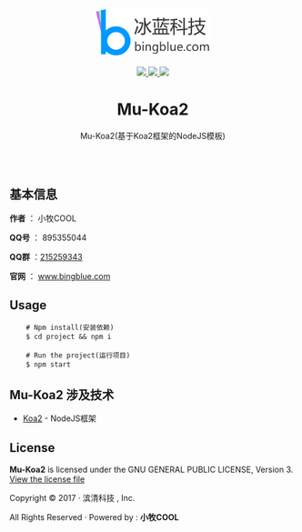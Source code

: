<div align="center">
  <a href="https://github.com/bingblue/mu-cli">
    <img width="200" heigth="200" src="https://github.com/bingblue/group/blob/master/public/img/logo-all.png">
  </a>
  <br>
  <br>
	<a href="https://standardjs.com">
		<img src="https://img.shields.io/badge/code_style-standard-brightgreen.svg">
	</a>
  <a href="https://github.com/stylelint/stylelint">
		<img src="https://img.shields.io/badge/css%20style-stylelint-brightgreen.svg">
	</a>
  <a href="https://jq.qq.com/?_wv=1027&k=5tyQDAd">
		<img src="https://img.shields.io/badge/QQ%20Group-215259343-blue.svg">
	</a>
  <h1>Mu-Koa2</h1>
  <p>
    Mu-Koa2(基于Koa2框架的NodeJS模板)
  <p>
  <br>
  <br>
</div>

## 基本信息

**作者** ： 小牧COOL

**QQ号** ： 895355044

**QQ群** ：[215259343][11]

**官网** ： www.bingblue.com

## Usage

```console
    # Npm install(安装依赖)
    $ cd project && npm i

    # Run the project(运行项目)
    $ npm start
```

## Mu-Koa2 涉及技术

- [Koa2][1]   -   NodeJS框架


## License

**Mu-Koa2** is licensed under the GNU GENERAL PUBLIC LICENSE, Version 3. [View the license file](https://github.com/xiaomucool/mu-templates/blob/master/LICENSE)

Copyright © 2017 · 滨清科技 , Inc. 

All Rights Reserved · Powered by : **小牧COOL**


[1]:https://webpack.js.org/
[2]:http://jquery.com/
[3]:http://eslint.cn/
[4]:https://github.com/standard/standard/blob/master/docs/README-zhcn.md
[5]:https://doc.webpack-china.org/
[6]:http://postcss.org/
[7]:https://github.com/stylelint/stylelint
[8]:https://github.com/stylelint/stylelint-config-standard
[9]:http://cssnext.io/
[10]:https://github.com/postcss/autoprefixer
[11]:https://jq.qq.com/?_wv=1027&k=5tyQDAd
